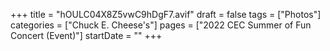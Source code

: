 +++
title = "hOULC04X8Z5vwC9hDgF7.avif"
draft = false
tags = ["Photos"]
categories = ["Chuck E. Cheese's"]
pages = ["2022 CEC Summer of Fun Concert (Event)"]
startDate = ""
+++
